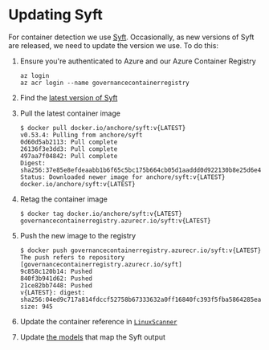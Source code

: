 ﻿# Updating Syft

For container detection we use [Syft][1].
Occasionally, as new versions of Syft are released, we need to update the version we use.
To do this:

1. Ensure you're authenticated to Azure and our Azure Container Registry

    ```
    az login
    az acr login --name governancecontainerregistry
    ```

2. Find the [latest version of Syft][2]
3. Pull the latest container image

    ```
    $ docker pull docker.io/anchore/syft:v{LATEST}
    v0.53.4: Pulling from anchore/syft
    0d60d5ab2113: Pull complete
    26136f3e3dd3: Pull complete
    497aa7f04842: Pull complete
    Digest: sha256:37e85e8efdeaabb1b6f65c5bc175b664cb05d1aaddd0d922130b8e25d6e49726
    Status: Downloaded newer image for anchore/syft:v{LATEST}
    docker.io/anchore/syft:v{LATEST}
    ```

4. Retag the container image

    ```
    $ docker tag docker.io/anchore/syft:v{LATEST} governancecontainerregistry.azurecr.io/syft:v{LATEST}
    ```
   
5. Push the new image to the registry

    ```
    $ docker push governancecontainerregistry.azurecr.io/syft:v{LATEST}
    The push refers to repository [governancecontainerregistry.azurecr.io/syft]
    9c858c120b14: Pushed
    840f3b941d62: Pushed
    21ce82bb7448: Pushed
    v{LATEST}: digest: sha256:04ed9c717a814fdccf52758b67333632a0ff16840fc393f5fba5864285eaebbe size: 945
    ```

6. Update the container reference in [`LinuxScanner`][3]
7. Update [the models][4] that map the Syft output

[1]: https://github.com/anchore/syft
[2]: https://github.com/anchore/syft/releases/latest
[3]: https://github.com/microsoft/component-detection/blob/aaf865e38112fb2448f5866ab06d5898358403f6/src/Microsoft.ComponentDetection.Detectors/linux/LinuxScanner.cs#L20
[4]: https://github.com/microsoft/component-detection/blob/main/src/Microsoft.ComponentDetection.Detectors/linux/Contracts/SyftOutput.cs
